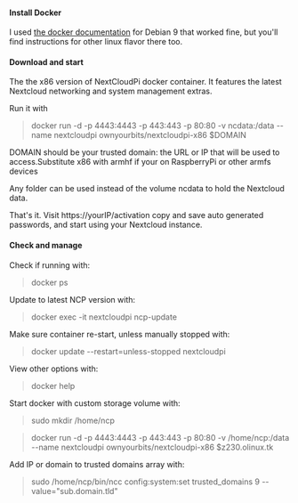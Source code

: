#### Install Docker
I used [the docker documentation](https://docs.docker.com/install/linux/docker-ce/debian/#install-using-the-repository) for Debian 9 that worked fine, but you'll find instructions for other linux flavor there too. 
#### Download and start 
The the x86 version of NextCloudPi docker container. It features the latest Nextcloud networking and system management extras.

Run it with

 > docker run -d -p 4443:4443 -p 443:443 -p 80:80 -v ncdata:/data --name nextcloudpi ownyourbits/nextcloudpi-x86 $DOMAIN

DOMAIN should be your trusted domain: the URL or IP that will be used to access.Substitute x86 with armhf if your on RaspberryPi or other armfs devices

Any folder can be used instead of the volume ncdata to hold the Nextcloud data.

That's it. Visit https://yourIP/activation copy and save auto generated passwords, and start using your Nextcloud instance.

#### Check and manage

Check if running with:
 > docker ps

Update to latest NCP version with:
 > docker exec -it nextcloudpi ncp-update

Make sure container re-start, unless manually stopped with:
 > docker update --restart=unless-stopped nextcloudpi

View other options with:
 > docker help

Start docker with custom storage volume with:
> sudo mkdir /home/ncp

> docker run -d -p 4443:4443 -p 443:443 -p 80:80 -v /home/ncp:/data --name nextcloudpi ownyourbits/nextcloudpi-x86 $z230.olinux.tk 

Add IP or domain to trusted domains array with:
 > sudo /home/ncp/bin/ncc config:system:set trusted_domains 9 --value="sub.domain.tld"
